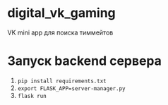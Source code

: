 # digital_vk_gaming
VK mini app для поиска тиммейтов 

# Запуск backend сервера

1) `pip install requirements.txt`
2) `export FLASK_APP=server-manager.py`
3) `flask run`
